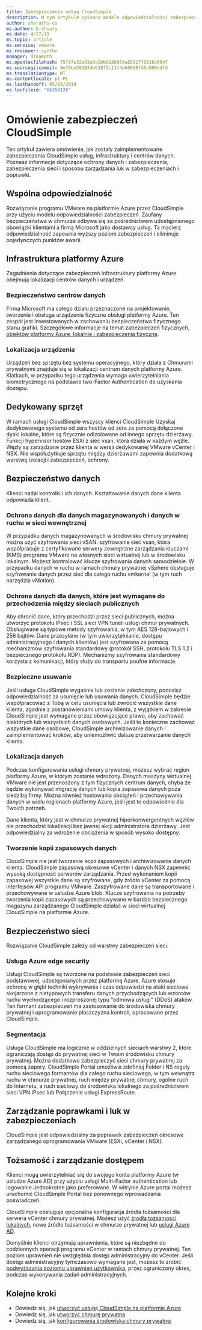 ```yaml
---
title: Zabezpieczenia usług CloudSimple
description: W tym artykule opisano modele odpowiedzialności zabezpieczeń usług CloudSimple
author: sharaths-cs
ms.author: b-shsury
ms.date: 4/27/19
ms.topic: article
ms.service: vmware
ms.reviewer: cynthn
manager: dikamath
ms.openlocfilehash: f5f3fe32e03a9a2bb0186854a83917f8918c6647
ms.sourcegitcommit: 8e76be591034b618f5c11f4e66668f48c090ddfd
ms.translationtype: MT
ms.contentlocale: pl-PL
ms.lasthandoff: 05/29/2019
ms.locfileid: "66358126"
---
```

# <a name="cloudsimple-security-overview"></a>Omówienie zabezpieczeń CloudSimple

Ten artykuł zawiera omówienie, jak zostały zaimplementowane zabezpieczenia CloudSimple usług, infrastruktury i centrów danych.  Poznasz informacje dotyczące ochrony danych i zabezpieczenia, zabezpieczenia sieci i sposobu zarządzania luk w zabezpieczeniach i poprawki.

## <a name="shared-responsibility"></a>Wspólna odpowiedzialność

Rozwiązanie programu VMware na platformie Azure przez CloudSimple przy użyciu modelu odpowiedzialności zabezpieczeń. Zaufany bezpieczeństwa w chmurze odbywa się za pośrednictwem udostępnionego obowiązki klientami a firmą Microsoft jako dostawcy usług. Ta macierz odpowiedzialność zapewnia wyższy poziom zabezpieczeń i eliminuje pojedynczych punktów awarii. 

## <a name="azure-infrastructure"></a>Infrastruktura platformy Azure 

Zagadnienia dotyczące zabezpieczeń infrastruktury platformy Azure obejmują lokalizacji centrów danych i urządzeń. 

### <a name="datacenter-security"></a>Bezpieczeństwo centrów danych 

Firma Microsoft ma całego działu przeznaczone na projektowanie, tworzenie i obsługa urządzenia fizyczne obsługi platformy Azure. Ten zespół jest inwestowanych w zachowaniu bezpieczeństwa fizycznego stanu grafiki. Szczegółowe informacje na temat zabezpieczeń fizycznych, [obiektów platformy Azure, lokalnie i zabezpieczenia fizyczne](https://docs.microsoft.com/azure/security/azure-physical-security).

### <a name="equipment-location"></a>Lokalizacja urządzenia

Urządzeń bez sprzętu bez systemu operacyjnego, który działa z Chmurami prywatnymi znajduje się w lokalizacji centrum danych platformy Azure.  Klatkach, w przypadku tego urządzenia wymaga uwierzytelniania biometrycznego na podstawie two-Factor Authentication do uzyskania dostępu.

## <a name="dedicated-hardware"></a>Dedykowany sprzęt

W ramach usługi CloudSimple wszyscy klienci CloudSimple Uzyskaj dedykowanego systemu od zera hostów od zera za pomocą dołączone dyski lokalne, które są fizycznie odizolowane od innego sprzętu dzierżawy. Funkcji hypervisor hostów ESXi z sieć vsan, która działa w każdym węźle. Węzły są zarządzane przez klienta w wersji dedykowanej VMware vCenter i NSX. Nie współużytkuje sprzętu między dzierżawami zapewnia dodatkową warstwę izolacji i zabezpieczeń, ochrony.

## <a name="data-security"></a>Bezpieczeństwo danych

Klienci nadal kontrolki i ich danych. Kształtowanie danych dane klienta odpowiada klient.

### <a name="data-protection-for-data-at-rest-and-data-in-motion-within-internal-networks"></a>Ochrona danych dla danych magazynowanych i danych w ruchu w sieci wewnętrznej

W przypadku danych magazynowanych w środowisku chmury prywatnej można użyć szyfrowania sieci vSAN. szyfrowanie sieć vsan, która współpracuje z certyfikowane serwery zewnętrzne zarządzania kluczami (KMS) programu VMware na własnych sieci wirtualnej lub w środowisku lokalnym.  Możesz kontrolować klucze szyfrowania danych samodzielnie. W przypadku danych w ruchu w ramach chmury prywatnej vSphere obsługuje szyfrowanie danych przez sieć dla całego ruchu vmkernel (w tym ruch narzędzia vMotion).

### <a name="data-protection-for-data-that-is-required-to-move-through-public-networks"></a>Ochrona danych dla danych, które jest wymagane do przechodzenia między sieciach publicznych

Aby chronić dane, który przechodzi przez sieci publicznych, można utworzyć protokołu IPsec i SSL sieci VPN tuneli usługi chmur prywatnych. Obsługiwane są typowe metody szyfrowania, w tym AES 128-bajtowych i 256 bajtów. Dane przesyłane (w tym uwierzytelnianie, dostępu administracyjnego i danych klientów) jest szyfrowana za pomocą mechanizmów szyfrowania standardowy (protokół SSH, protokołu TLS 1.2 i bezpiecznego protokołu RDP). Mechanizmy szyfrowania standardowy korzysta z komunikacji, który służy do transportu poufne informacje.

### <a name="secure-disposal"></a>Bezpieczne usuwanie 

Jeśli usługa CloudSimple wygaśnie lub zostanie zakończony, ponosisz odpowiedzialność za usunięcie lub usuwania danych. CloudSimple będzie współpracować z Tobą w celu usunięcia lub zwrócić wszystkie dane klienta, zgodnie z postanowieniami umowy klienta, z wyjątkiem w zakresie CloudSimple jest wymagane przez obowiązujące prawo, aby zachować niektórych lub wszystkich danych osobowych. Jeśli to konieczne zachować wszystkie dane osobowe, CloudSimple archiwizowanie danych i zaimplementować kroków, aby uniemożliwić dalsze przetwarzanie danych klienta.

### <a name="data-location"></a>Lokalizacja danych

Podczas konfigurowania usługi chmury prywatnej, możesz wybrać region platformy Azure, w którym zostanie wdrożony. Danych maszyny wirtualnej VMware nie jest przenoszony z tym fizycznych centrum danych, chyba że będzie wykonywać migrację danych lub kopia zapasowa danych poza siedzibą firmy. Można również hostowania obciążeń i przechowywania danych w wielu regionach platformy Azure, jeśli jest to odpowiednie dla Twoich potrzeb.

Dane klienta, który jest w chmurze prywatnej hiperkonwergentnych węzłów nie przechodzić lokalizacji bez jawnej akcji administratora dzierżawy. Jest odpowiedzialny za wdrożenie obciążenia w sposób wysoko dostępny.

### <a name="data-backups"></a>Tworzenie kopii zapasowych danych
CloudSimple nie jest tworzenie kopii zapasowych i archiwizowanie danych klienta. CloudSimple zapasową okresowe vCenter i danych NSX zapewnić wysoką dostępność serwerów zarządzania. Przed wykonaniem kopii zapasowej wszystkie dane są szyfrowane, gdy źródło vCenter za pomocą interfejsów API programu VMware. Zaszyfrowane dane są transportowane i przechowywane w usłudze Azure blob. Klucze szyfrowania na potrzeby tworzenia kopii zapasowych są przechowywane w bardzo bezpiecznego magazynu zarządzanego CloudSimple działać w sieci wirtualnej CloudSimple na platformie Azure.

## <a name="network-security"></a>Bezpieczeństwo sieci

Rozwiązanie CloudSimple zależy od warstwy zabezpieczeń sieci.

### <a name="azure-edge-security"></a>Usługa Azure edge security

Usługi CloudSimple są tworzone na podstawie zabezpieczeń sieci podstawowej, udostępnianych przez platformę Azure. Azure stosuje ochronę w głębi techniki wykrywania i czas odpowiedzi na ataki sieciowe skojarzone z nietypowych transferu danych przychodzących lub wzorców ruchu wychodzącego i rozproszonej typu "odmowa usługi" (DDoS) ataków. Ten formant zabezpieczeń ma zastosowanie do środowiska chmury prywatnej i oprogramowanie płaszczyzna kontroli, opracowane przez CloudSimple.

### <a name="segmentation"></a>Segmentacja

Usługa CloudSimple ma logicznie w oddzielnych sieciach warstwy 2, które ograniczają dostęp do prywatnej sieci w Twoim środowisku chmury prywatnej. Można dodatkowo zabezpieczyć sieci chmury prywatnej za pomocą zapory. CloudSimple Portal umożliwia zdefiniuj Folder i NS reguły ruchu sieciowego formantów dla całego ruchu sieciowego, w tym wewnątrz ruchu w chmurze prywatnej, ruch między prywatnej chmury, ogólne ruch do Internetu, a ruch sieciowy do środowiska lokalnego za pośrednictwem sieci VPN IPsec lub Połączenie usługi ExpressRoute.

## <a name="vulnerability-and-patch-management"></a>Zarządzanie poprawkami i luk w zabezpieczeniach 

CloudSimple jest odpowiedzialny za poprawek zabezpieczeń okresowe zarządzanego oprogramowania VMware (ESXi, vCenter i NSX).

## <a name="identity-and-access-management"></a>Tożsamość i zarządzanie dostępem

Klienci mogą uwierzytelniać się do swojego konta platformy Azure (w usłudze Azure AD) przy użyciu usługi Multi-Factor authentication lub logowanie Jednokrotne jako preferowane. W witrynie Azure portal możesz uruchomić CloudSimple Portal bez ponownego wprowadzania poświadczeń.

CloudSimple obsługuje opcjonalna konfiguracja źródła tożsamości dla serwera vCenter chmury prywatnej. Możesz użyć [źródła tożsamości lokalnych](https://docs.azure.cloudsimple.com/set-vcenter-identity), nowe źródło tożsamości w chmurze prywatnej lub [usługi Azure AD](https://docs.azure.cloudsimple.com/azure-ad).

Domyślnie klienci otrzymują uprawnienia, które są niezbędne do codziennych operacji programu vCenter w ramach chmury prywatnej. Ten poziom uprawnień nie uwzględnia dostęp administracyjny do vCenter. Jeśli dostęp administracyjny tymczasowo wymagane jest, możesz to zrobić [podwyższania poziomu uprawnień użytkownika,](https://docs.azure.cloudsimple.com/escalate-private-cloud-privileges) przez ograniczony okres, podczas wykonywania zadań administracyjnych.

## <a name="next-steps"></a>Kolejne kroki

* Dowiedz się, jak [utworzyć usługę CloudSimple na platformie Azure](quickstart-create-cloudsimple-service.md)
* Dowiedz się, jak [utworzyć chmurę prywatną](https://docs.azure.cloudsimple.com/create-private-cloud/)
* Dowiedz się, jak [konfigurowania środowiska chmury prywatnej](quickstart-create-private-cloud.md)
